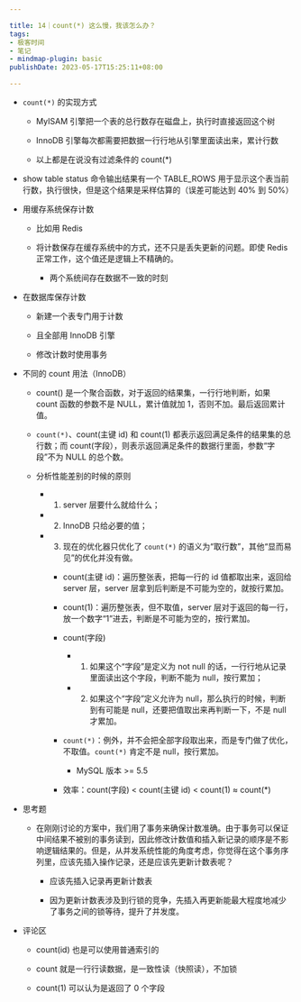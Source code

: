 ```yaml
---

title: 14｜count(*) 这么慢，我该怎么办？
tags:
- 极客时间
- 笔记
- mindmap-plugin: basic
publishDate: 2023-05-17T15:25:11+08:00

---
```


- `count(*)` 的实现方式

    - MyISAM 引擎把一个表的总行数存在磁盘上，执行时直接返回这个树


    - InnoDB 引擎每次都需要把数据一行行地从引擎里面读出来，累计行数


    - 以上都是在说没有过滤条件的 count(*)

- show table status 命令输出结果有一个 TABLE_ROWS 用于显示这个表当前行数，执行很快，但是这个结果是采样估算的（误差可能达到 40% 到 50%）

- 用缓存系统保存计数

    - 比如用 Redis


    - 将计数保存在缓存系统中的方式，还不只是丢失更新的问题。即使 Redis 正常工作，这个值还是逻辑上不精确的。
        - 两个系统间存在数据不一致的时刻

- 在数据库保存计数

    - 新建一个表专门用于计数


    - 且全部用 InnoDB 引擎


    - 修改计数时使用事务

- 不同的 count 用法（InnoDB）

    - count() 是一个聚合函数，对于返回的结果集，一行行地判断，如果 count 函数的参数不是 NULL，累计值就加 1，否则不加。最后返回累计值。


    - `count(*)`、count(主键 id) 和 count(1) 都表示返回满足条件的结果集的总行数；而 count(字段），则表示返回满足条件的数据行里面，参数“字段”不为 NULL 的总个数。


    - 分析性能差别的时候的原则

        - 1. server 层要什么就给什么；


        - 2. InnoDB 只给必要的值；


        - 3. 现在的优化器只优化了 `count(*)` 的语义为“取行数”，其他“显而易见”的优化并没有做。

            - count(主键 id)：遍历整张表，把每一行的 id 值都取出来，返回给 server 层，server 层拿到后判断是不可能为空的，就按行累加。


            - count(1)：遍历整张表，但不取值，server 层对于返回的每一行，放一个数字“1”进去，判断是不可能为空的，按行累加。


            - count(字段)

                - 1. 如果这个“字段”是定义为 not null 的话，一行行地从记录里面读出这个字段，判断不能为 null，按行累加；


                - 2. 如果这个“字段”定义允许为 null，那么执行的时候，判断到有可能是 null，还要把值取出来再判断一下，不是 null 才累加。


            - `count(*)`：例外，并不会把全部字段取出来，而是专门做了优化，不取值。`count(*)` 肯定不是 null，按行累加。
                - MySQL 版本 >= 5.5


            - 效率：count(字段) < count(主键 id) < count(1) ≈ count(*)

- 思考题
    - 在刚刚讨论的方案中，我们用了事务来确保计数准确。由于事务可以保证中间结果不被别的事务读到，因此修改计数值和插入新记录的顺序是不影响逻辑结果的。但是，从并发系统性能的角度考虑，你觉得在这个事务序列里，应该先插入操作记录，还是应该先更新计数表呢？

        - 应该先插入记录再更新计数表


        - 因为更新计数表涉及到行锁的竞争，先插入再更新能最大程度地减少了事务之间的锁等待，提升了并发度。

- 评论区

    - count(id) 也是可以使用普通索引的


    - count 就是一行行读数据，是一致性读（快照读），不加锁


    - count(1) 可以认为是返回了 0 个字段
